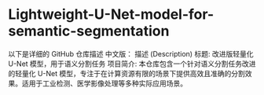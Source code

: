 # Lightweight-U-Net-model-for-semantic-segmentation
 以下是详细的 GitHub 仓库描述 中文版：  描述 (Description) 标题: 改进版轻量化 U-Net 模型，用于语义分割任务  项目简介: 本仓库包含一个针对语义分割任务改进的轻量化 U-Net 模型，专注于在计算资源有限的场景下提供高效且准确的分割效果。适用于工业检测、医学影像处理等多种实际应用场景。
